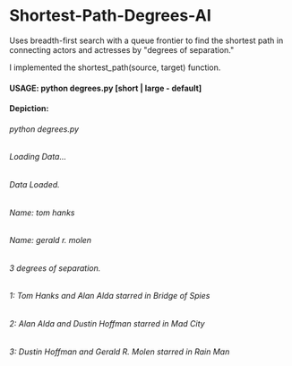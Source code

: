 # Shortest-Path-Degrees-AI
Uses breadth-first search with a queue frontier to find the shortest path in connecting actors and actresses by "degrees of separation."

I implemented the shortest_path(source, target) function.

#### USAGE: python degrees.py [short | large - default]

#### Depiction:
###### python degrees.py
###### Loading Data...
###### Data Loaded.
###### Name: tom hanks
###### Name: gerald r. molen
###### 3 degrees of separation.
###### 1: Tom Hanks and Alan Alda starred in Bridge of Spies    
###### 2: Alan Alda and Dustin Hoffman starred in Mad City      
###### 3: Dustin Hoffman and Gerald R. Molen starred in Rain Man
